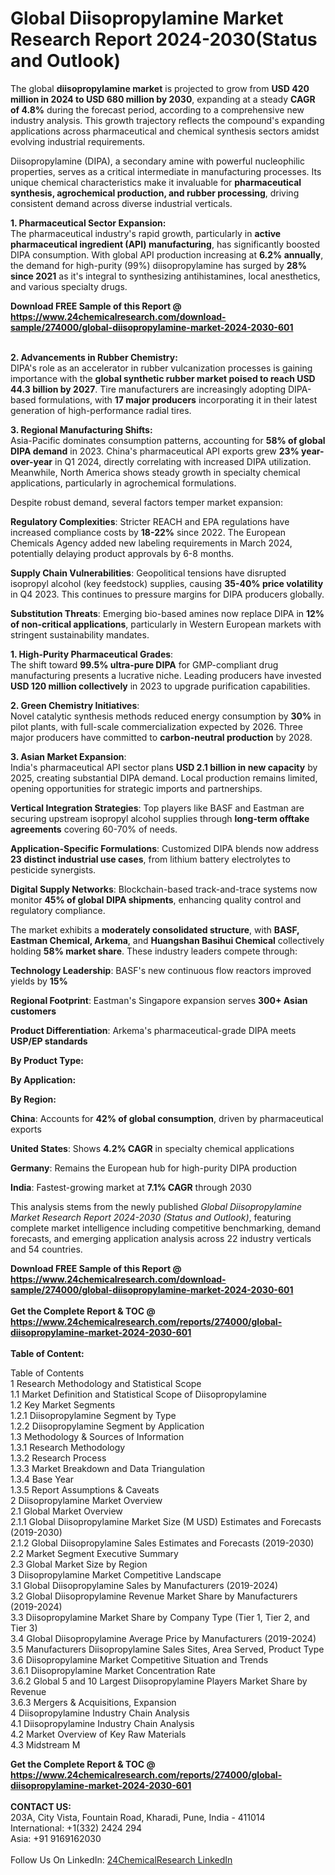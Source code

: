 <h1>Global Diisopropylamine Market Research Report 2024-2030(Status and Outlook)</h1><p>The global <strong>diisopropylamine market</strong> is projected to grow from <strong>USD 420 million in 2024 to USD 680 million by 2030</strong>, expanding at a steady <strong>CAGR of 4.8%</strong> during the forecast period, according to a comprehensive new industry analysis. This growth trajectory reflects the compound's expanding applications across pharmaceutical and chemical synthesis sectors amidst evolving industrial requirements.</p><p>Diisopropylamine (DIPA), a secondary amine with powerful nucleophilic properties, serves as a critical intermediate in manufacturing processes. Its unique chemical characteristics make it invaluable for <strong>pharmaceutical synthesis, agrochemical production, and rubber processing</strong>, driving consistent demand across diverse industrial verticals.</p><p><strong>1. Pharmaceutical Sector Expansion:</strong><br>
The pharmaceutical industry's rapid growth, particularly in <strong>active pharmaceutical ingredient (API) manufacturing</strong>, has significantly boosted DIPA consumption. With global API production increasing at <strong>6.2% annually</strong>, the demand for high-purity (99%) diisopropylamine has surged by <strong>28% since 2021</strong> as it's integral to synthesizing antihistamines, local anesthetics, and various specialty drugs.</p><div><b>Download FREE Sample of this Report @ 
            <a href="https://www.24chemicalresearch.com/download-sample/274000/global-diisopropylamine-market-2024-2030-601">
            https://www.24chemicalresearch.com/download-sample/274000/global-diisopropylamine-market-2024-2030-601</a></b></div><br><p><strong>2. Advancements in Rubber Chemistry:</strong><br>
DIPA's role as an accelerator in rubber vulcanization processes is gaining importance with the <strong>global synthetic rubber market poised to reach USD 44.3 billion by 2027</strong>. Tire manufacturers are increasingly adopting DIPA-based formulations, with <strong>17 major producers</strong> incorporating it in their latest generation of high-performance radial tires.</p><p><strong>3. Regional Manufacturing Shifts:</strong><br>
Asia-Pacific dominates consumption patterns, accounting for <strong>58% of global DIPA demand</strong> in 2023. China's pharmaceutical API exports grew <strong>23% year-over-year</strong> in Q1 2024, directly correlating with increased DIPA utilization. Meanwhile, North America shows steady growth in specialty chemical applications, particularly in agrochemical formulations.</p><p>Despite robust demand, several factors temper market expansion:</p><p><strong>Regulatory Complexities</strong>: Stricter REACH and EPA regulations have increased compliance costs by <strong>18-22%</strong> since 2022. The European Chemicals Agency added new labeling requirements in March 2024, potentially delaying product approvals by 6-8 months.</p><p><strong>Supply Chain Vulnerabilities</strong>: Geopolitical tensions have disrupted isopropyl alcohol (key feedstock) supplies, causing <strong>35-40% price volatility</strong> in Q4 2023. This continues to pressure margins for DIPA producers globally.</p><p><strong>Substitution Threats</strong>: Emerging bio-based amines now replace DIPA in <strong>12% of non-critical applications</strong>, particularly in Western European markets with stringent sustainability mandates.</p><p><strong>1. High-Purity Pharmaceutical Grades</strong>:<br>
The shift toward <strong>99.5% ultra-pure DIPA</strong> for GMP-compliant drug manufacturing presents a lucrative niche. Leading producers have invested <strong>USD 120 million collectively</strong> in 2023 to upgrade purification capabilities.</p><p><strong>2. Green Chemistry Initiatives</strong>:<br>
Novel catalytic synthesis methods reduced energy consumption by <strong>30%</strong> in pilot plants, with full-scale commercialization expected by 2026. Three major producers have committed to <strong>carbon-neutral production</strong> by 2028.</p><p><strong>3. Asian Market Expansion</strong>:<br>
India's pharmaceutical API sector plans <strong>USD 2.1 billion in new capacity</strong> by 2025, creating substantial DIPA demand. Local production remains limited, opening opportunities for strategic imports and partnerships.</p><p><strong>Vertical Integration Strategies</strong>: Top players like BASF and Eastman are securing upstream isopropyl alcohol supplies through <strong>long-term offtake agreements</strong> covering 60-70% of needs.</p><p><strong>Application-Specific Formulations</strong>: Customized DIPA blends now address <strong>23 distinct industrial use cases</strong>, from lithium battery electrolytes to pesticide synergists.</p><p><strong>Digital Supply Networks</strong>: Blockchain-based track-and-trace systems now monitor <strong>45% of global DIPA shipments</strong>, enhancing quality control and regulatory compliance.</p><p>The market exhibits a <strong>moderately consolidated structure</strong>, with <strong>BASF, Eastman Chemical, Arkema</strong>, and <strong>Huangshan Basihui Chemical</strong> collectively holding <strong>58% market share</strong>. These industry leaders compete through:</p><p><strong>Technology Leadership</strong>: BASF's new continuous flow reactors improved yields by <strong>15%</strong></p><p><strong>Regional Footprint</strong>: Eastman's Singapore expansion serves <strong>300+ Asian customers</strong></p><p><strong>Product Differentiation</strong>: Arkema's pharmaceutical-grade DIPA meets <strong>USP/EP standards</strong></p><p><strong>By Product Type:</strong></p><p><strong>By Application:</strong></p><p><strong>By Region:</strong></p><p><strong>China</strong>: Accounts for <strong>42% of global consumption</strong>, driven by pharmaceutical exports</p><p><strong>United States</strong>: Shows <strong>4.2% CAGR</strong> in specialty chemical applications</p><p><strong>Germany</strong>: Remains the European hub for high-purity DIPA production</p><p><strong>India</strong>: Fastest-growing market at <strong>7.1% CAGR</strong> through 2030</p><p>This analysis stems from the newly published <em>Global Diisopropylamine Market Research Report 2024-2030 (Status and Outlook)</em>, featuring complete market intelligence including competitive benchmarking, demand forecasts, and emerging application analysis across 22 industry verticals and 54 countries.</p><div><b>Download FREE Sample of this Report @ 
            <a href="https://www.24chemicalresearch.com/download-sample/274000/global-diisopropylamine-market-2024-2030-601">
            https://www.24chemicalresearch.com/download-sample/274000/global-diisopropylamine-market-2024-2030-601</a></b></div><br><div><b>Get the Complete Report & TOC @ 
            <a href="https://www.24chemicalresearch.com/reports/274000/global-diisopropylamine-market-2024-2030-601">
            https://www.24chemicalresearch.com/reports/274000/global-diisopropylamine-market-2024-2030-601</a></b></div><br>
            <b>Table of Content:</b><p>Table of Contents<br />
1 Research Methodology and Statistical Scope<br />
1.1 Market Definition and Statistical Scope of Diisopropylamine<br />
1.2 Key Market Segments<br />
1.2.1 Diisopropylamine Segment by Type<br />
1.2.2 Diisopropylamine Segment by Application<br />
1.3 Methodology & Sources of Information<br />
1.3.1 Research Methodology<br />
1.3.2 Research Process<br />
1.3.3 Market Breakdown and Data Triangulation<br />
1.3.4 Base Year<br />
1.3.5 Report Assumptions & Caveats<br />
2 Diisopropylamine Market Overview<br />
2.1 Global Market Overview<br />
2.1.1 Global Diisopropylamine Market Size (M USD) Estimates and Forecasts (2019-2030)<br />
2.1.2 Global Diisopropylamine Sales Estimates and Forecasts (2019-2030)<br />
2.2 Market Segment Executive Summary<br />
2.3 Global Market Size by Region<br />
3 Diisopropylamine Market Competitive Landscape<br />
3.1 Global Diisopropylamine Sales by Manufacturers (2019-2024)<br />
3.2 Global Diisopropylamine Revenue Market Share by Manufacturers (2019-2024)<br />
3.3 Diisopropylamine Market Share by Company Type (Tier 1, Tier 2, and Tier 3)<br />
3.4 Global Diisopropylamine Average Price by Manufacturers (2019-2024)<br />
3.5 Manufacturers Diisopropylamine Sales Sites, Area Served, Product Type<br />
3.6 Diisopropylamine Market Competitive Situation and Trends<br />
3.6.1 Diisopropylamine Market Concentration Rate<br />
3.6.2 Global 5 and 10 Largest Diisopropylamine Players Market Share by Revenue<br />
3.6.3 Mergers & Acquisitions, Expansion<br />
4 Diisopropylamine Industry Chain Analysis<br />
4.1 Diisopropylamine Industry Chain Analysis<br />
4.2 Market Overview of Key Raw Materials<br />
4.3 Midstream M</p><div><b>Get the Complete Report & TOC @ 
            <a href="https://www.24chemicalresearch.com/reports/274000/global-diisopropylamine-market-2024-2030-601">
            https://www.24chemicalresearch.com/reports/274000/global-diisopropylamine-market-2024-2030-601</a></b></div><br><b>CONTACT US:</b><br>
            203A, City Vista, Fountain Road, Kharadi, Pune, India - 411014<br>
            International: +1(332) 2424 294<br>
            Asia: +91 9169162030 <br><br>
            Follow Us On LinkedIn: <a href="https://www.linkedin.com/company/24chemicalresearch/">24ChemicalResearch LinkedIn</a>